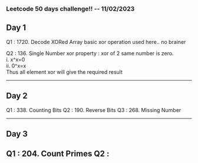 ### Leetcode 50 days challenge!! -- 11/02/2023



## Day 1
Q1 : 1720. Decode XORed Array 
basic xor operation used here.. no brainer


Q2 : 136. Single Number
xor property : xor of 2 same number is zero. <br/>
i.  x^x=0 <br/>
ii. 0^x=x <br/>
Thus all element xor will give the required result <br/>

---

## Day 2
Q1 : 338. Counting Bits
Q2 : 190. Reverse Bits
Q3 : 268. Missing Number

---

## Day 3
Q1 : 204. Count Primes
Q2 : 
---


